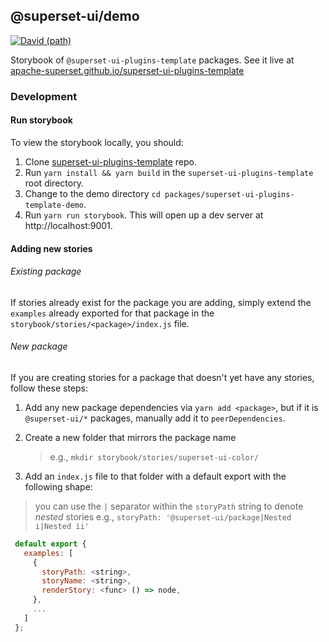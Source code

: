 ## @superset-ui/demo

[![David (path)](https://img.shields.io/david/apache-superset/superset-ui-plugins-template.svg?path=packages%2Fsuperset-ui-demo&style=flat-square)](https://david-dm.org/apache-superset/superset-ui-plugins-template?path=packages/superset-ui-demo)

Storybook of `@superset-ui-plugins-template` packages. See it live at
[apache-superset.github.io/superset-ui-plugins-template](https://apache-superset.github.io/superset-ui-plugins-template)

### Development

#### Run storybook

To view the storybook locally, you should:

1. Clone [superset-ui-plugins-template](https://github.com/apache-superset/superset-ui-plugins-template) repo.
2. Run `yarn install && yarn build` in the `superset-ui-plugins-template` root directory.
3. Change to the demo directory `cd packages/superset-ui-plugins-template-demo`.
4. Run `yarn run storybook`.  This will open up a dev server at http://localhost:9001.

#### Adding new stories

###### Existing package

If stories already exist for the package you are adding, simply extend the `examples` already
exported for that package in the `storybook/stories/<package>/index.js` file.

###### New package

If you are creating stories for a package that doesn't yet have any stories, follow these steps:

1. Add any new package dependencies via
   `yarn add <package>`, but if it is `@superset-ui/*` packages, manually add it to `peerDependencies`.

2. Create a new folder that mirrors the package name

   > e.g., `mkdir storybook/stories/superset-ui-color/`

3. Add an `index.js` file to that folder with a default export with the following shape:

> you can use the `|` separator within the `storyPath` string to denote _nested_ stories e.g.,
> `storyPath: '@superset-ui/package|Nested i|Nested ii'`

```javascript
 default export {
   examples: [
     {
       storyPath: <string>,
       storyName: <string>,
       renderStory: <func> () => node,
     },
     ...
   ]
 };
```

